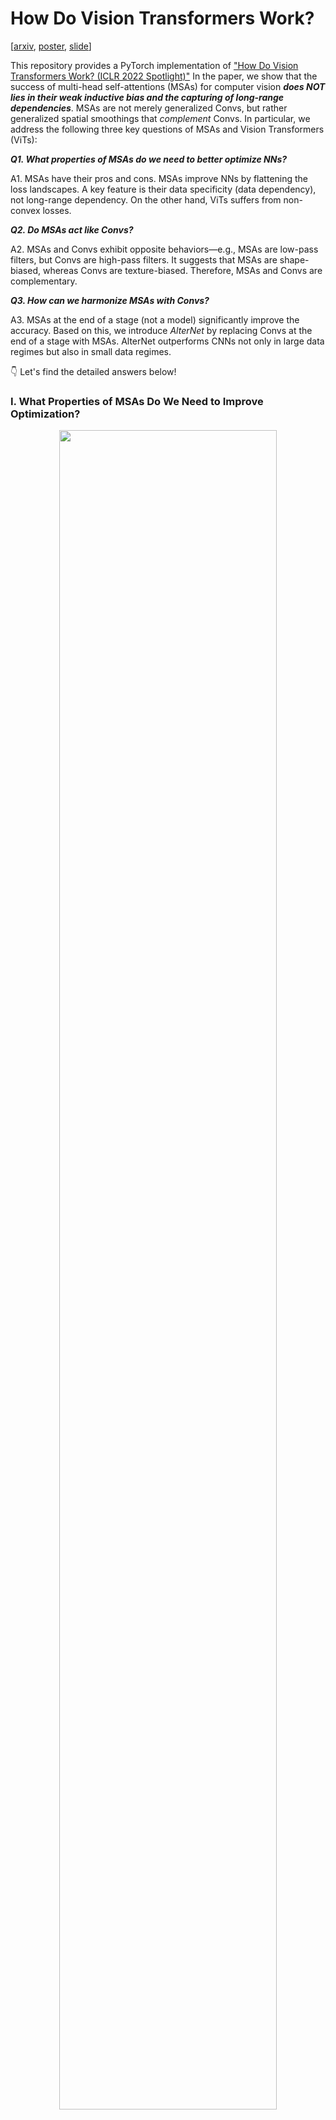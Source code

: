 

# How Do Vision Transformers Work?

[[arxiv](https://arxiv.org/abs/2202.06709), [poster](https://github.com/xxxnell/how-do-vits-work-storage/blob/master/resources/how_do_vits_work_poster_iclr2022.pdf), [slide](https://github.com/xxxnell/how-do-vits-work-storage/blob/master/resources/how_do_vits_work_talk.pdf)]

This repository provides a PyTorch implementation of ["How Do Vision Transformers Work? (ICLR 2022 Spotlight)"](https://arxiv.org/abs/2202.06709) In the paper, we show that the success of multi-head self-attentions (MSAs) for computer vision ***does NOT lies in their weak inductive bias and the capturing of long-range dependencies***. MSAs are not merely generalized Convs, but rather generalized spatial smoothings that *complement* Convs.
In particular, we address the following three key questions of MSAs and Vision Transformers (ViTs): 

***Q1. What properties of MSAs do we need to better optimize NNs?***  

A1. MSAs have their pros and cons. MSAs improve NNs by flattening the loss landscapes. A key feature is their data specificity (data dependency), not long-range dependency. On the other hand, ViTs suffers from non-convex losses.


***Q2. Do MSAs act like Convs?***  

A2. MSAs and Convs exhibit opposite behaviors—e.g., MSAs are low-pass filters, but Convs are high-pass filters. It suggests that MSAs are shape-biased, whereas Convs are texture-biased. Therefore, MSAs and Convs are complementary.


***Q3. How can we harmonize MSAs with Convs?***  

A3. MSAs at the end of a stage (not a model) significantly improve the accuracy. Based on this, we introduce *AlterNet* by replacing Convs at the end of a stage with MSAs. AlterNet outperforms CNNs not only in large data regimes but also in small data regimes.


👇 Let's find the detailed answers below!


### I. What Properties of MSAs Do We Need to Improve Optimization?

<p align="center">
<img src="resources/vit/loss-landscape.png" style="width:83%;">
</p>

MSAs improve not only accuracy but also generalization by flattening the loss landscapes (reducing the magnitude of Hessian eigenvalues). ***Such improvement is primarily attributable to their data specificity, NOT long-range dependency*** 😱 On the other hand, ViTs suffers from non-convex losses (negative Hessian eigenvalues). Their weak inductive bias and long-range dependency produce negative Hessian eigenvalues in small data regimes, and these non-convex points disrupt NN training. Large datasets and loss landscape smoothing methods alleviate this problem.


### II. Do MSAs Act Like Convs?

<p align="center">
<img src="resources/vit/fourier.png" style="width:83%;">
</p>

MSAs and Convs exhibit opposite behaviors. Therefore, MSAs and Convs are complementary. For example, MSAs are low-pass filters, but Convs are high-pass filters. Likewise, Convs are vulnerable to high-frequency noise but that MSAs are vulnerable to low-frequency noise: it suggests that MSAs are shape-biased, whereas Convs are texture-biased. In addition, Convs transform feature maps and MSAs aggregate transformed feature map predictions. Thus, it is effective to place MSAs after Convs.


### III. How Can We Harmonize MSAs With Convs?

<p align="center">
<img src="resources/vit/architecture.png" style="width:83%;">
</p>

Multi-stage neural networks behave like a series connection of small individual models. In addition, MSAs at the end of a stage (not the end of a model) play a key role in prediction. Considering these insights, we propose design rules to harmonize MSAs with Convs. NN stages using this design pattern consists of a number of CNN blocks and one (or a few) MSA block. The design pattern naturally derives the structure of the canonical Transformer, which has one MLP block for one MSA block.

Based on these design rules, we introduce AlterNet ([code](https://github.com/xxxnell/how-do-vits-work/blob/transformer/models/alternet.py)) by replacing Conv blocks at the end of a stage with MSA blocks. ***Surprisingly, AlterNet outperforms CNNs not only in large data regimes but also in small data regimes***, e.g., CIFAR. This contrasts with canonical ViTs, models that perform poorly on small amounts of data. For more details, see below (["How to Apply MSA to Your Own Model"](#how-to-apply-msa-to-your-own-model) section).

<p align="center">
<img src="resources/vit/summary.png" style="width:70%;">
</p>

Then, why do Vision Transformers work that way? Our recent paper, ["Blurs Behaves Like Ensembles: Spatial Smoothings to Improve Accuracy, Uncertainty, and Robustness (ICML 2022)"](https://arxiv.org/abs/2105.12639) ([code](https://github.com/xxxnell/spatial-smoothing)), shows that a simple (non-trainable) 2 ✕ 2 box blur filter improves accuracy, uncertainty, and robustness simultaneously by *ensembling* spatially nearby feature maps of CNNs and flattening loss landscapes. MSA is not simply generalized Conv, but rather a generalized (trainable) blur filter that complements Conv. Please check it out!




## Getting Started 

The following packages are required:

* pytorch
* matplotlib
* notebook
* ipywidgets
* timm
* einops
* tensorboard
* seaborn (optional)

We mainly use docker images `pytorch/pytorch:1.9.0-cuda11.1-cudnn8-runtime` for the code. 

See [```classification.ipynb```](classification.ipynb) ([Colab notebook](https://colab.research.google.com/github/xxxnell/how-do-vits-work/blob/transformer/classification.ipynb)) for image classification. Run all cells to train and test models on CIFAR-10, CIFAR-100, and ImageNet. 

**Metrics.** We provide several metrics for measuring accuracy and uncertainty: Acuracy (Acc, ↑) and Acc for 90% certain results (Acc-90, ↑), negative log-likelihood (NLL, ↓), Expected Calibration Error (ECE, ↓), Intersection-over-Union (IoU, ↑) and IoU for certain results (IoU-90, ↑), Unconfidence (Unc-90, ↑), and Frequency for certain results (Freq-90, ↑). We also define a method to plot a reliability diagram for visualization.

**Models.** We provide AlexNet, VGG, pre-activation VGG, ResNet, pre-activation ResNet, ResNeXt, WideResNet, ViT, PiT, Swin, MLP-Mixer, and Alter-ResNet by default. timm implementations also can be used.






<details>
<summary>
  Pretrained models for CIFAR-100 are also provided: <a href="https://github.com/xxxnell/how-do-vits-work-storage/releases/download/v0.1/resnet_50_cifar100_691cc9a9e4.pth.tar">ResNet-50</a>, <a href="https://github.com/xxxnell/how-do-vits-work-storage/releases/download/v0.1/vit_ti_cifar100_9857b21357.pth.tar">ViT-Ti</a>, <a href="https://github.com/xxxnell/how-do-vits-work-storage/releases/download/v0.1/pit_ti_cifar100_0645889efb.pth.tar">PiT-Ti</a>, and <a href="https://github.com/xxxnell/how-do-vits-work-storage/releases/download/v0.1/swin_ti_cifar100_ec2894492b.pth.tar">Swin-Ti</a>. We recommend using <a href="https://github.com/rwightman/pytorch-image-models">timm</a> for ImageNet-1K for the sake of simplicity (e.g., please refer to <code><a href="https://github.com/xxxnell/how-do-vits-work/blob/transformer/fourier_analysis.ipynb">fourier_analysis.ipynb</a></code>).
  </summary>
<br/>
The codes below are snippets for (a) loading pretrained models and (b) converting them into block sequences.
  <br/>

```python
# ResNet-50
import models
  
# a. download and load a pretrained model for CIFAR-100
url = "https://github.com/xxxnell/how-do-vits-work-storage/releases/download/v0.1/resnet_50_cifar100_691cc9a9e4.pth.tar"
path = "checkpoints/resnet_50_cifar100_691cc9a9e4.pth.tar"
models.download(url=url, path=path)

name = "resnet_50"
model = models.get_model(name, num_classes=100,  # timm does not provide a ResNet for CIFAR
                         stem=model_args.get("stem", False))
map_location = "cuda" if torch.cuda.is_available() else "cpu"
checkpoint = torch.load(path, map_location=map_location)
model.load_state_dict(checkpoint["state_dict"])

# b. model → blocks. `blocks` is a sequence of blocks
blocks = [
    model.layer0,
    *model.layer1,
    *model.layer2,
    *model.layer3,
    *model.layer4,
    model.classifier,
]
```

```python
# ViT-Ti
import copy
import timm
import torch
import torch.nn as nn
import models

# a. download and load a pretrained model for CIFAR-100
url = "https://github.com/xxxnell/how-do-vits-work-storage/releases/download/v0.1/vit_ti_cifar100_9857b21357.pth.tar"
path = "checkpoints/vit_ti_cifar100_9857b21357.pth.tar"
models.download(url=url, path=path)

model = timm.models.vision_transformer.VisionTransformer(
    num_classes=100, img_size=32, patch_size=2,  # for CIFAR
    embed_dim=192, depth=12, num_heads=3, qkv_bias=False,  # for ViT-Ti 
)
model.name = "vit_ti"
models.stats(model)
map_location = "cuda" if torch.cuda.is_available() else "cpu"
checkpoint = torch.load(path, map_location=map_location)
model.load_state_dict(checkpoint["state_dict"])


# b. model → blocks. `blocks` is a sequence of blocks

class PatchEmbed(nn.Module):
    def __init__(self, model):
        super().__init__()
        self.model = copy.deepcopy(model)
        
    def forward(self, x, **kwargs):
        x = self.model.patch_embed(x)
        cls_token = self.model.cls_token.expand(x.shape[0], -1, -1)
        x = torch.cat((cls_token, x), dim=1)
        x = self.model.pos_drop(x + self.model.pos_embed)
        return x


class Residual(nn.Module):
    def __init__(self, *fn):
        super().__init__()
        self.fn = nn.Sequential(*fn)
        
    def forward(self, x, **kwargs):
        return self.fn(x, **kwargs) + x
    
    
class Lambda(nn.Module):
    def __init__(self, fn):
        super().__init__()
        self.fn = fn
        
    def forward(self, x):
        return self.fn(x)


def flatten(xs_list):
    return [x for xs in xs_list for x in xs]


# model → blocks. `blocks` is a sequence of blocks
blocks = [
    PatchEmbed(model),
    *flatten([[Residual(b.norm1, b.attn), Residual(b.norm2, b.mlp)] 
              for b in model.blocks]),
    nn.Sequential(model.norm, Lambda(lambda x: x[:, 0]), model.head),
]
```

  
```python
# PiT-Ti
import copy
import math
import timm

import torch
import torch.nn as nn

# a. download and load a pretrained model for CIFAR-100
url = "https://github.com/xxxnell/how-do-vits-work-storage/releases/download/v0.1/pit_ti_cifar100_0645889efb.pth.tar"
path = "checkpoints/pit_ti_cifar100_0645889efb.pth.tar"
models.download(url=url, path=path)

model = timm.models.pit.PoolingVisionTransformer(
    num_classes=100, img_size=32, patch_size=2, stride=1,  # for CIFAR-100
    base_dims=[32, 32, 32], depth=[2, 6, 4], heads=[2, 4, 8], mlp_ratio=4,  # for PiT-Ti
)
model.name = "pit_ti"
models.stats(model)
map_location = "cuda" if torch.cuda.is_available() else "cpu"
checkpoint = torch.load(path, map_location=map_location)
model.load_state_dict(checkpoint["state_dict"])


# b. model → blocks. `blocks` is a sequence of blocks

class PatchEmbed(nn.Module):
    def __init__(self, model):
        super().__init__()
        self.model = copy.deepcopy(model)
        
    def forward(self, x, **kwargs):
        x = self.model.patch_embed(x)
        x = self.model.pos_drop(x + self.model.pos_embed)
        cls_tokens = self.model.cls_token.expand(x.shape[0], -1, -1)

        return (x, cls_tokens)

    
class Concat(nn.Module):
    def __init__(self, model):
        super().__init__()
        self.model = copy.deepcopy(model)
        
    def forward(self, x, **kwargs):
        x, cls_tokens = x
        B, C, H, W = x.shape
        token_length = cls_tokens.shape[1]

        x = x.flatten(2).transpose(1, 2)
        x = torch.cat((cls_tokens, x), dim=1)

        return x
    
    
class Pool(nn.Module):
    def __init__(self, block, token_length):
        super().__init__()
        self.block = copy.deepcopy(block)
        self.token_length = token_length
        
    def forward(self, x, **kwargs):
        cls_tokens = x[:, :self.token_length]
        x = x[:, self.token_length:]
        B, N, C = x.shape
        H, W = int(math.sqrt(N)), int(math.sqrt(N))
        x = x.transpose(1, 2).reshape(B, C, H, W)

        x, cls_tokens = self.block(x, cls_tokens)
        
        return x, cls_tokens
    
    
class Classifier(nn.Module):
    def __init__(self, norm, head):
        super().__init__()
        self.head = copy.deepcopy(head)
        self.norm = copy.deepcopy(norm)
        
    def forward(self, x, **kwargs):
        x = x[:,0]
        x = self.norm(x)
        x = self.head(x)
        return x

    
class Residual(nn.Module):
    def __init__(self, *fn):
        super().__init__()
        self.fn = nn.Sequential(*fn)
        
    def forward(self, x, **kwargs):
        return self.fn(x, **kwargs) + x

    
def flatten(xs_list):
    return [x for xs in xs_list for x in xs]


blocks = [
    nn.Sequential(PatchEmbed(model), Concat(model),),
    *flatten([[Residual(b.norm1, b.attn), Residual(b.norm2, b.mlp)] 
              for b in model.transformers[0].blocks]),
    nn.Sequential(Pool(model.transformers[0].pool, 1), Concat(model),),
    *flatten([[Residual(b.norm1, b.attn), Residual(b.norm2, b.mlp)] 
              for b in model.transformers[1].blocks]),
    nn.Sequential(Pool(model.transformers[1].pool, 1), Concat(model),),
    *flatten([[Residual(b.norm1, b.attn), Residual(b.norm2, b.mlp)] 
              for b in model.transformers[2].blocks]),
    Classifier(model.norm, model.head),
]
```


```python
# Swin-Ti
import copy
import timm
import models

import torch
import torch.nn as nn

# a. download and load a pretrained model for CIFAR-100
url = "https://github.com/xxxnell/how-do-vits-work-storage/releases/download/v0.1/swin_ti_cifar100_ec2894492b.pth.tar"
path = "checkpoints/swin_ti_cifar100_ec2894492b.pth.tar"
models.download(url=url, path=path)

model = timm.models.swin_transformer.SwinTransformer(
    num_classes=100, img_size=32, patch_size=1, window_size=4,  # for CIFAR-100
    embed_dim=96, depths=(2, 2, 6, 2), num_heads=(3, 6, 12, 24), qkv_bias=False,  # for Swin-Ti
)
model.name = "swin_ti"
models.stats(model)
map_location = "cuda" if torch.cuda.is_available() else "cpu"
checkpoint = torch.load(path, map_location=map_location)
model.load_state_dict(checkpoint["state_dict"])


# b. model → blocks. `blocks` is a sequence of blocks

class Attn(nn.Module):
    def __init__(self, block):
        super().__init__()
        self.block = copy.deepcopy(block)
        self.block.mlp = nn.Identity()
        self.block.norm2 = nn.Identity()
        
    def forward(self, x, **kwargs):
        x = self.block(x)
        x = x / 2
        
        return x

class MLP(nn.Module):
    def __init__(self, block):
        super().__init__()
        block = copy.deepcopy(block)
        self.mlp = block.mlp
        self.norm2 = block.norm2
        
    def forward(self, x, **kwargs):
        x = x + self.mlp(self.norm2(x))

        return x

    
class Classifier(nn.Module):
    def __init__(self, norm, head):
        super().__init__()
        self.norm = copy.deepcopy(norm)
        self.head = copy.deepcopy(head)
        
    def forward(self, x, **kwargs):
        x = self.norm(x)
        x = x.mean(dim=1)
        x = self.head(x)

        return x

    
def flatten(xs_list):
    return [x for xs in xs_list for x in xs]


blocks = [
    model.patch_embed,
    *flatten([[Attn(block), MLP(block)] for block in model.layers[0].blocks]),
    model.layers[0].downsample,
    *flatten([[Attn(block), MLP(block)] for block in model.layers[1].blocks]),
    model.layers[1].downsample,
    *flatten([[Attn(block), MLP(block)] for block in model.layers[2].blocks]),
    model.layers[2].downsample,
    *flatten([[Attn(block), MLP(block)] for block in model.layers[3].blocks]),
    Classifier(model.norm, model.head)
]
```
</details>



## Fourier Analysis of Representations 

Refer to [```fourier_analysis.ipynb```](fourier_analysis.ipynb) ([Colab notebook](https://colab.research.google.com/github/xxxnell/how-do-vits-work/blob/transformer/fourier_analysis.ipynb)) to analyze feature maps through the lens of Fourier transform. Run all cells to visualize Fourier transformed feature maps. Fourier analysis shows that MSAs reduce high-frequency signals, while Convs amplified high-frequency components.


## Measuring Feature Map Variances

Refer to [```featuremap_variance.ipynb```](featuremap_variance.ipynb) ([Colab notebook](https://colab.research.google.com/github/xxxnell/how-do-vits-work/blob/transformer/featuremap_variance.ipynb)) to measure feature map variance. Run all cells to visualize feature map variances. Feature map variance shows that MSAs aggregate feature maps, but Convs and MLPs diversify them.


## Visualizing the Loss Landscapes

Refer to [```losslandscape.ipynb```](losslandscape.ipynb) ([Colab notebook](https://colab.research.google.com/github/xxxnell/how-do-vits-work/blob/transformer/losslandscape.ipynb)) or [the original repo](https://github.com/tomgoldstein/loss-landscape) for exploring the loss landscapes. Run all cells to get predictive performance of the model for weight space grid. Loss landscape visualization shows that ViT has a flatter loss than ResNet.


## Evaluating Robustness on Corrupted Datasets

Refer to [```robustness.ipynb```](robustness.ipynb) ([Colab notebook](https://colab.research.google.com/github/xxxnell/how-do-vits-work/blob/transformer/robustness.ipynb)) for evaluation corruption robustness on [corrupted datasets](https://github.com/hendrycks/robustness) such as CIFAR-10-C and CIFAR-100-C. Run all cells to get predictive performance of the model on datasets which consist of data corrupted by 15 different types with 5 levels of intensity each. 


## How to Apply MSA to Your Own Model

<p align="center">
<img src="resources/vit/buildup_v.gif" style="width:90%;">
</p>

We find that MSA complements Conv (not replaces Conv), and *MSA closer to the end of a stage* improves predictive performance significantly. Based on these insights, we propose the following build-up rules:

1. Alternately replace Conv blocks with MSA blocks from the end of a baseline CNN model. 
2. If the added MSA block does not improve predictive performance, replace a Conv block located at the end of an earlier stage with an MSA. 
3. Use more heads and higher hidden dimensions for MSA blocks in late stages.

In the animation above, we replace Convs of ResNet with MSAs one by one according to the build-up rules. Note that several MSAs in `c3` harm the accuracy, but the MSA at the end of `c2` improves it. As a result, surprisingly, the model with MSAs following the appropriate build-up rule outperforms CNNs even in the small data regimes, e.g., CIFAR-100!




## Investigate Loss Landscapes and Hessians With L2 Regularization on Augmented Datasets

Two common mistakes are investigating loss landscapes and Hessians (1) *'without considering L2 regularization'* on (2) *'clean datasets'*. However, note that NNs are optimized with L2 regularization on augmented datasets. Therefore, it is appropriate to visualize *'NLL + L2'* on *'augmented datasets'*. Measuring criteria without L2 on clean datasets would give incorrect results.



## Citation

If you find this useful, please consider citing 📑 the paper and starring 🌟 this repository. Please do not hesitate to contact Namuk Park (email: namuk.park at gmail dot com, twitter: [xxxnell](https://twitter.com/xxxnell)) with any comments or feedback.

```
@inproceedings{park2022how,
  title={How Do Vision Transformers Work?},
  author={Namuk Park and Songkuk Kim},
  booktitle={International Conference on Learning Representations},
  year={2022}
}
```


## License

All code is available to you under Apache License 2.0. CNN models build off the torchvision models which are BSD licensed. ViTs build off the [PyTorch Image Models](https://github.com/rwightman/pytorch-image-models) and [Vision Transformer - Pytorch](https://github.com/lucidrains/vit-pytorch) which are Apache 2.0 and MIT licensed.

Copyright the maintainers.



